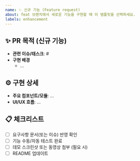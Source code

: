 ```yaml
---
name: ✨ 신규 기능 (Feature request)
about: feat 브랜치에서 새로운 기능을 구현할 때 이 템플릿을 선택하세요.
labels: enhancement
---
```


## ✨ PR 목적 (신규 기능)
<!-- 이 PR이 추가하는 기능을 한 줄로 요약 -->

- **관련 이슈/태스크**: #
- **구현 배경**  
  - …

## ⚙️ 구현 상세
- **주요 컴포넌트/모듈**: …
- **UI/UX 흐름**: …

## 📋 체크리스트
- [ ] 요구사항 문서(또는 이슈) 반영 확인
- [ ] 기능 수동/자동 테스트 완료
- [ ] 데모 스크린샷 또는 동영상 첨부 (필요 시)
- [ ] README 업데이트
